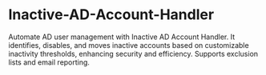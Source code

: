 # Inactive-AD-Account-Handler
Automate AD user management with Inactive AD Account Handler. It identifies, disables, and moves inactive accounts based on customizable inactivity thresholds, enhancing security and efficiency. Supports exclusion lists and email reporting.
